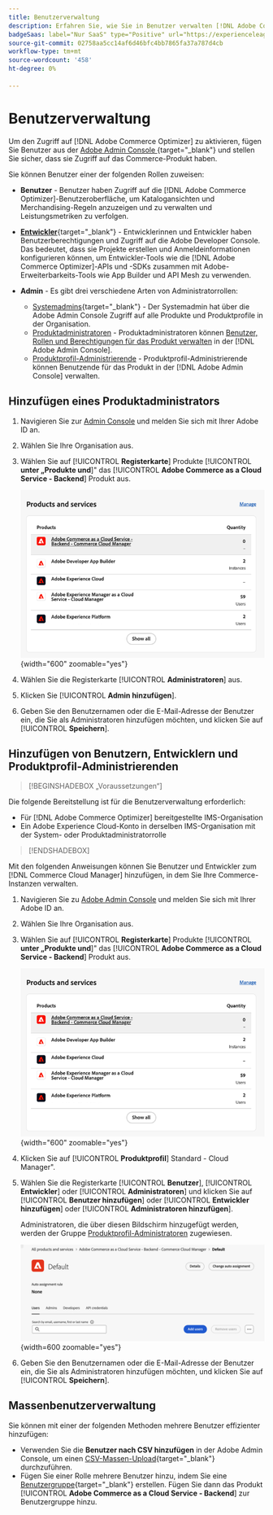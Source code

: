 ```yaml
---
title: Benutzerverwaltung
description: Erfahren Sie, wie Sie in Benutzer verwalten [!DNL Adobe Commerce Optimizer].
badgeSaas: label="Nur SaaS" type="Positive" url="https://experienceleague.adobe.com/en/docs/commerce/user-guides/product-solutions" tooltip="Gilt nur für Adobe Commerce as a Cloud Service- und Adobe Commerce Optimizer-Projekte (von Adobe verwaltete SaaS-Infrastruktur)."
source-git-commit: 02758aa5cc14af6d46bfc4bb7865fa37a787d4cb
workflow-type: tm+mt
source-wordcount: '458'
ht-degree: 0%

---
```


# Benutzerverwaltung

Um den Zugriff auf [!DNL Adobe Commerce Optimizer] zu aktivieren, fügen Sie Benutzer aus der [Adobe Admin Console ](https://adminconsole.adobe.com){target="_blank"} und stellen Sie sicher, dass sie Zugriff auf das Commerce-Produkt haben.

Sie können Benutzer einer der folgenden Rollen zuweisen:

- **Benutzer** - Benutzer haben Zugriff auf die [!DNL Adobe Commerce Optimizer]-Benutzeroberfläche, um Katalogansichten und Merchandising-Regeln anzuzeigen und zu verwalten und Leistungsmetriken zu verfolgen.

- [**Entwickler**](https://helpx.adobe.com/enterprise/using/manage-developers.html#Adddevelopers){target="_blank"} - Entwicklerinnen und Entwickler haben Benutzerberechtigungen und Zugriff auf die Adobe Developer Console. Das bedeutet, dass sie Projekte erstellen und Anmeldeinformationen konfigurieren können, um Entwickler-Tools wie die [!DNL Adobe Commerce Optimizer]-APIs und -SDKs zusammen mit Adobe-Erweiterbarkeits-Tools wie App Builder und API Mesh zu verwenden.

- **Admin** - Es gibt drei verschiedene Arten von Administratorrollen:
   - [Systemadmins](https://helpx.adobe.com/enterprise/using/admin-roles.html){target="_blank"} - Der Systemadmin hat über die Adobe Admin Console Zugriff auf alle Produkte und Produktprofile in der Organisation.
   - [Produktadministratoren](#add-a-product-admin) - Produktadministratoren können [Benutzer, Rollen und Berechtigungen für das Produkt verwalten](#add-users-and-admins) in der [!DNL Adobe Admin Console].
   - [Produktprofil-Administrierende](#add-users-developers-and-product-profile-admins) - Produktprofil-Administrierende können Benutzende für das Produkt in der [!DNL Adobe Admin Console] verwalten.

## Hinzufügen eines Produktadministrators

1. Navigieren Sie zur [Admin Console](https://adminconsole.adobe.com) und melden Sie sich mit Ihrer Adobe ID an.

1. Wählen Sie Ihre Organisation aus.

1. Wählen Sie auf [!UICONTROL **Registerkarte**] Produkte [!UICONTROL **unter „Produkte und**]&quot; das [!UICONTROL **Adobe Commerce as a Cloud Service - Backend**] Produkt aus.

   ![Produkt auswählen](../cloud-service/assets/backend.png){width="600" zoomable="yes"}

1. Wählen Sie die Registerkarte [!UICONTROL **Administratoren**] aus.

1. Klicken Sie [!UICONTROL **Admin hinzufügen**].

1. Geben Sie den Benutzernamen oder die E-Mail-Adresse der Benutzer ein, die Sie als Administratoren hinzufügen möchten, und klicken Sie auf [!UICONTROL **Speichern**].

## Hinzufügen von Benutzern, Entwicklern und Produktprofil-Administrierenden

>[!BEGINSHADEBOX „Voraussetzungen“]
>
Die folgende Bereitstellung ist für die Benutzerverwaltung erforderlich:

- Für [!DNL Adobe Commerce Optimizer] bereitgestellte IMS-Organisation
- Ein Adobe Experience Cloud-Konto in derselben IMS-Organisation mit der System- oder Produktadministratorrolle

>[!ENDSHADEBOX]

Mit den folgenden Anweisungen können Sie Benutzer und Entwickler zum [!DNL Commerce Cloud Manager] hinzufügen, in dem Sie Ihre Commerce-Instanzen verwalten.

1. Navigieren Sie zu [Adobe Admin Console](https://adminconsole.adobe.com) und melden Sie sich mit Ihrer Adobe ID an.

1. Wählen Sie Ihre Organisation aus.

1. Wählen Sie auf [!UICONTROL **Registerkarte**] Produkte [!UICONTROL **unter „Produkte und**]&quot; das [!UICONTROL **Adobe Commerce as a Cloud Service - Backend**] Produkt aus.

   ![Produkt auswählen](../cloud-service/assets/backend.png){width="600" zoomable="yes"}

1. Klicken Sie auf [!UICONTROL **Produktprofil**] Standard - Cloud Manager&quot;.

1. Wählen Sie die Registerkarte [!UICONTROL **Benutzer**], [!UICONTROL **Entwickler**] oder [!UICONTROL **Administratoren**] und klicken Sie auf [!UICONTROL **Benutzer hinzufügen**] oder [!UICONTROL **Entwickler hinzufügen**] oder [!UICONTROL **Administratoren hinzufügen**].

   Administratoren, die über diesen Bildschirm hinzugefügt werden, werden der Gruppe [Produktprofil-Administratoren](#understanding-roles) zugewiesen.

   ![Auswählen](../cloud-service/assets/tab-select.png){width=600 zoomable="yes"}

1. Geben Sie den Benutzernamen oder die E-Mail-Adresse der Benutzer ein, die Sie als Administratoren hinzufügen möchten, und klicken Sie auf [!UICONTROL **Speichern**].

## Massenbenutzerverwaltung

Sie können mit einer der folgenden Methoden mehrere Benutzer effizienter hinzufügen:

- Verwenden Sie die **Benutzer nach CSV hinzufügen** in der Adobe Admin Console, um einen [CSV-Massen-Upload](https://helpx.adobe.com/enterprise/using/bulk-upload-users.html){target="_blank"} durchzuführen.
- Fügen Sie einer Rolle mehrere Benutzer hinzu, indem Sie eine [Benutzergruppe](https://helpx.adobe.com/enterprise/using/user-groups.html){target="_blank"} erstellen. Fügen Sie dann das Produkt [!UICONTROL **Adobe Commerce as a Cloud Service - Backend**] zur Benutzergruppe hinzu.

